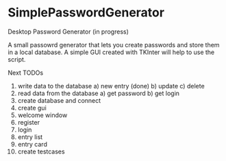 # SimplePasswordGenerator
Desktop Password Generator (in progress)

A small passowrd generator that lets you create passwords and store them in a local database. 
A simple GUI created with TKInter will help to use the script.

Next TODOs
1) write data to the database
  a) new entry (done)
  b) update
  c) delete
3) read data from the database
  a) get password
  b) get login
5) create database and connect
6) create gui
  1) welcome window
  2) register
  3) login
  4) entry list
  5) entry card  
8) create testcases
